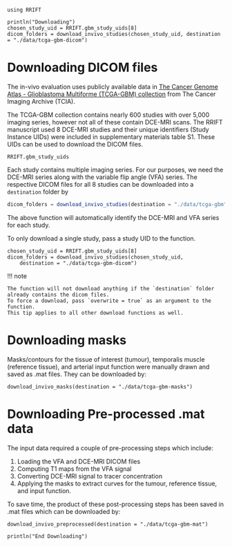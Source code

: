 ```@setup ex
using RRIFT

println("Downloading")
chosen_study_uid = RRIFT.gbm_study_uids[8]
dicom_folders = download_invivo_studies(chosen_study_uid, destination = "./data/tcga-gbm-dicom")
```

# Downloading DICOM files

The in-vivo evaluation uses publicly available data in [The Cancer Genome Atlas - Glioblastoma Multiforme (TCGA-GBM) collection](https://wiki.cancerimagingarchive.net/display/Public/TCGA-GBM) from The Cancer Imaging Archive (TCIA).

The TCGA-GBM collection contains nearly 600 studies with over 5,000 imaging series, however not all of these contain DCE-MRI scans. 
The RRIFT manuscript used 8 DCE-MRI studies and their unique identifiers (Study Instance UIDs) were included in supplementary materials table S1.
These UIDs can be used to download the DICOM files.

```@repl ex
RRIFT.gbm_study_uids
```

Each study contains multiple imaging series.
For our purposes, we need the DCE-MRI series along with the variable flip angle (VFA) series. 
The respective DICOM files for all 8 studies can be downloaded into a `destination` folder by
```julia
dicom_folders = download_invivo_studies(destination = "./data/tcga-gbm")
```
The above function will automatically identify the DCE-MRI and VFA series for each study.

To only download a single study, pass a study UID to the function.
```@repl ex
chosen_study_uid = RRIFT.gbm_study_uids[8]
dicom_folders = download_invivo_studies(chosen_study_uid, 
    destination = "./data/tcga-gbm-dicom")
```

!!! note
    
    The function will not download anything if the `destination` folder already contains the dicom files. 
    To force a download, pass `overwrite = true` as an argument to the function.
    This tip applies to all other download functions as well.

# Downloading masks

Masks/contours for the tissue of interest (tumour), temporalis muscle (reference tissue), and arterial input function were manually drawn and saved as .mat files.
They can be downloaded by:
```@repl ex
download_invivo_masks(destination = "./data/tcga-gbm-masks")
```

# Downloading Pre-processed .mat data

The input data required a couple of pre-processing steps which include:

1. Loading the VFA and DCE-MRI DICOM files
2. Computing T1 maps from the VFA signal
3. Converting DCE-MRI signal to tracer concentration
4. Applying the masks to extract curves for the tumour, reference tissue, and input function.

To save time, the product of these post-processing steps has been saved in .mat files which can be downloaded by:
```@repl ex
download_invivo_preprocessed(destination = "./data/tcga-gbm-mat")
```

```@setup ex
println("End Downloading")
```
